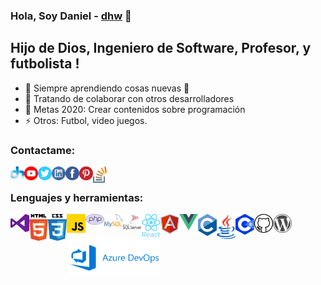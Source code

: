 ### Hola, Soy Daniel - [dhw][website] 👋

## Hijo de Dios, Ingeniero de Software, Profesor, y futbolista !
- 🌱 Siempre aprendiendo cosas nuevas 🤣
- 👯 Tratando de colaborar con otros desarrolladores
- 🥅 Metas 2020: Crear contenidos sobre programación
- ⚡ Otros: Futbol, video juegos.

### Contactame:

[<img align="left" alt="dhwebdesignmx.com" width="22px" src="https://raw.githubusercontent.com/DanyBoy20/mediacontent/c3aeb86c19594f704b695bcdee52a0e5e3393e02/iconDH.svg" />][website]
[<img align="left" alt="dh web design | YouTube" width="22px" src="https://raw.githubusercontent.com/DanyBoy20/mediacontent/c3aeb86c19594f704b695bcdee52a0e5e3393e02/iconyt.svg" />][youtube]
[<img align="left" alt="dh web design | Twitter" width="22px" src="https://raw.githubusercontent.com/DanyBoy20/mediacontent/c3aeb86c19594f704b695bcdee52a0e5e3393e02/icontwt.svg" />][twitter]
[<img align="left" alt="dh web design | LinkedIn" width="22px" src="https://raw.githubusercontent.com/DanyBoy20/mediacontent/c3aeb86c19594f704b695bcdee52a0e5e3393e02/iconlinkedin.svg" />][linkedin]
[<img align="left" alt="dh web design | Facebook" width="22px" src="https://raw.githubusercontent.com/DanyBoy20/mediacontent/c3aeb86c19594f704b695bcdee52a0e5e3393e02/iconfb.svg" />][facebook]
[<img align="left" alt="dh web design | Pinterest" width="22px" src="https://raw.githubusercontent.com/DanyBoy20/mediacontent/c3aeb86c19594f704b695bcdee52a0e5e3393e02/iconpinterest.svg" />][pinterest]
[<img align="left" alt="dh web design | StackOverflow" width="22px" src="https://raw.githubusercontent.com/DanyBoy20/mediacontent/c3aeb86c19594f704b695bcdee52a0e5e3393e02/stackoverflow.svg" />][stackoverflow]

<br />

### Lenguajes y herramientas:

[<img align="left" alt="Visual Studio Code" width="30px" src="https://raw.githubusercontent.com/DanyBoy20/mediacontent/c3aeb86c19594f704b695bcdee52a0e5e3393e02/vs.svg" />][website]
[<img align="left" alt="HTML5" width="30px" src="https://raw.githubusercontent.com/DanyBoy20/mediacontent/c3aeb86c19594f704b695bcdee52a0e5e3393e02/html5.svg" />][website]
[<img align="left" alt="CSS3" width="30px" src="https://raw.githubusercontent.com/DanyBoy20/mediacontent/c3aeb86c19594f704b695bcdee52a0e5e3393e02/css3.svg" />][website]
[<img align="left" alt="JavaScript" width="30px" src="https://raw.githubusercontent.com/DanyBoy20/mediacontent/c3aeb86c19594f704b695bcdee52a0e5e3393e02/js.svg" />][website]
[<img align="left" alt="PHP" width="30px" src="https://raw.githubusercontent.com/DanyBoy20/mediacontent/c3aeb86c19594f704b695bcdee52a0e5e3393e02/php.svg" />][website]
[<img align="left" alt="MySQL" width="30px" src="https://raw.githubusercontent.com/DanyBoy20/mediacontent/44b47d383b37e845490ed0f604b6282aed0756fb/mysql.svg" />][website]
[<img align="left" alt="SQL" width="30px" src="https://raw.githubusercontent.com/DanyBoy20/mediacontent/c3aeb86c19594f704b695bcdee52a0e5e3393e02/sqlserver.svg" />][website]
[<img align="left" alt="React" width="30px" src="https://raw.githubusercontent.com/DanyBoy20/mediacontent/c3aeb86c19594f704b695bcdee52a0e5e3393e02/react.svg" />][website]
[<img align="left" alt="Angular" width="30px" src="https://raw.githubusercontent.com/DanyBoy20/mediacontent/c3aeb86c19594f704b695bcdee52a0e5e3393e02/angular.svg" />][website]
[<img align="left" alt="Vue" width="30px" src="https://raw.githubusercontent.com/DanyBoy20/mediacontent/c3aeb86c19594f704b695bcdee52a0e5e3393e02/vue.svg" />][website]
[<img align="left" alt="C" width="30px" src="https://raw.githubusercontent.com/DanyBoy20/mediacontent/c3aeb86c19594f704b695bcdee52a0e5e3393e02/c.svg" />][website]
[<img align="left" alt="Java" width="30px" src="https://raw.githubusercontent.com/DanyBoy20/mediacontent/c3aeb86c19594f704b695bcdee52a0e5e3393e02/java.svg" />][website]
[<img align="left" alt="C#" width="30px" src="https://raw.githubusercontent.com/DanyBoy20/mediacontent/c3aeb86c19594f704b695bcdee52a0e5e3393e02/csharp.svg" />][website]
[<img align="left" alt="GitHub" width="30px" src="https://raw.githubusercontent.com/DanyBoy20/mediacontent/c3aeb86c19594f704b695bcdee52a0e5e3393e02/github.svg" />][website]
[<img align="left" alt="wordpress" width="30px" src="https://raw.githubusercontent.com/DanyBoy20/mediacontent/c3aeb86c19594f704b695bcdee52a0e5e3393e02/wp.svg" />][website]
[<img align="left" alt="Azure DevOps" width="150px" src="https://raw.githubusercontent.com/DanyBoy20/mediacontent/d8f8979fe18717544c8e12c215adf43e310205fc/vsts.svg" />][website]

<br />
<br />

[website]: https://dhwebdesignmx.com
[twitter]: https://twitter.com/dhwebdesign
[youtube]: https://www.youtube.com/c/DHWebDesignCuernavaca
[facebook]: https://www.facebook.com/WebDesignDH
[linkedin]: https://mx.linkedin.com/pub/daniel-hernandez/34/510/2ba
[pinterest]: https://es.pinterest.com/dhwebdesign/
[stackoverflow]: https://stackexchange.com/users/19030899/dany-hern%c3%a1ndez
